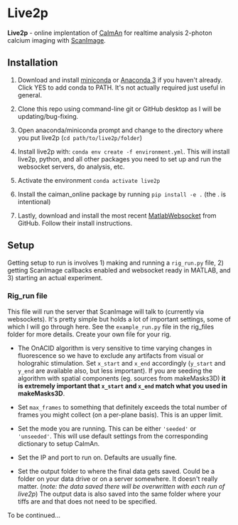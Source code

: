 # Live2p

**Live2p** - online implentation of [CaImAn](https://github.com/flatironinstitute/CaImAn) for realtime analysis 2-photon calcium imaging with [ScanImage](http://scanimage.vidriotechnologies.com/).

## Installation

1. Download and install [miniconda](https://docs.conda.io/en/latest/miniconda.html) or [Anaconda 3](https://www.anaconda.com/products/individual) if you haven't already. Click YES to add conda to PATH. It's not actually required just useful in general.

1. Clone this repo using command-line git or GitHub desktop as I will be updating/bug-fixing.

1. Open anaconda/miniconda prompt and change to the directory where you put live2p (`cd path/to/live2p/folder`)

1. Install live2p with:  `conda env create -f environment.yml`. This will install live2p, python, and all other packages you need to set up and run the websocket servers, do analysis, etc.

1. Activate the environment `conda activate live2p`

1. Install the caiman_online package by running `pip install -e .` (the . is intentional)

1. Lastly, download and install the most recent [MatlabWebsocket](https://github.com/jebej/MatlabWebSocket) from GitHub. Follow their install instructions.

## Setup

Getting setup to run is involves 1) making and running a `rig_run.py`  file, 2) getting ScanImage callbacks enabled and websocket ready in MATLAB, and 3) starting an actual experiment.

### Rig_run file

This file will run the server that ScanImage will talk to (currently via websockets). It's pretty simple but holds a lot of important settings, some of which I will go through here. See the `example_run.py` file in the rig_files folder for more details. Create your own file for your rig.

* The OnACID algorithm is very sensitive to time varying changes in fluorescence so we have to exclude any artifacts from visual or holograhic stimulation. Set `x_start` and `x_end` accordingly (`y_start` and `y_end` are available also, but less important). If you are seeding the algorithm with spatial components (eg. sources from makeMasks3D) **it is extremely important that `x_start` and `x_end` match what you used in makeMasks3D**.

* Set `max_frames` to something that definitely exceeds the total number of frames you might collect (on a per-plane basis). This is an upper limit.

* Set the mode you are running. This can be either `'seeded'` or `'unseeded'`. This will use default settings from the corresponding dictionary to setup CaImAn.

* Set the IP and port to run on. Defaults are usually fine.

* Set the output folder to where the final data gets saved. Could be a folder on your data drive or on a server somewhere. It doesn't really matter. (_note: the data saved there will be overwritten with each run of live2p_) The output data is also saved into the same folder where your tiffs are and that does not need to be specified.

To be continued...